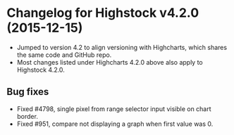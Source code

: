 # Changelog for Highstock v4.2.0 (2015-12-15)
        
- Jumped to version 4.2 to align versioning with Highcharts, which shares the same code and GitHub repo.
- Most changes listed under Highcharts 4.2.0 above also apply to Highstock 4.2.0.

## Bug fixes
- Fixed #4798, single pixel from range selector input visible on chart border.
- Fixed #951, compare not displaying a graph when first value was 0.